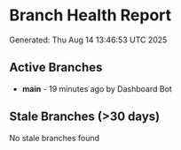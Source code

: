 # Branch Health Report
Generated: Thu Aug 14 13:46:53 UTC 2025

## Active Branches
- **main** - 19 minutes ago by Dashboard Bot

## Stale Branches (>30 days)
No stale branches found
